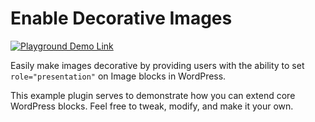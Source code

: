 # Enable Decorative Images

[![Playground Demo Link](https://img.shields.io/badge/Playground_Demo-v0.1.0-blue?logo=wordpress&logoColor=%23fff&labelColor=%233858e9&color=%233858e9)](https://playground.wordpress.net/?blueprint-url=https://raw.githubusercontent.com/ndiego/enable-decorative-images/main/_playground/blueprint-github.json)

Easily make images decorative by providing users with the ability to set `role="presentation"` on Image blocks in WordPress.

This example plugin serves to demonstrate how you can extend core WordPress blocks. Feel free to tweak, modify, and make it your own.
